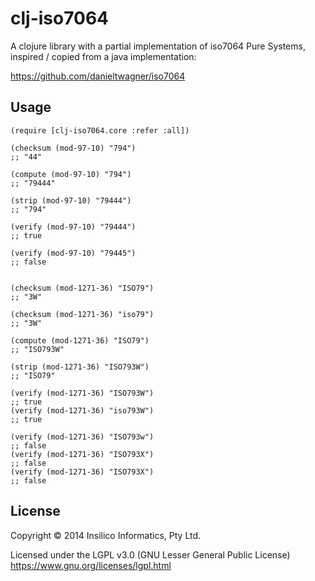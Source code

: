 clj-iso7064
===========

A clojure library with a partial implementation of iso7064 Pure Systems,
inspired / copied from a java implementation:

  https://github.com/danieltwagner/iso7064

## Usage

```
(require [clj-iso7064.core :refer :all])

(checksum (mod-97-10) "794")
;; "44"

(compute (mod-97-10) "794")
;; "79444"

(strip (mod-97-10) "79444")
;; "794"

(verify (mod-97-10) "79444")
;; true

(verify (mod-97-10) "79445")
;; false


(checksum (mod-1271-36) "ISO79")
;; "3W"

(checksum (mod-1271-36) "iso79")
;; "3W"

(compute (mod-1271-36) "ISO79")
;; "ISO793W"

(strip (mod-1271-36) "ISO793W")
;; "ISO79"

(verify (mod-1271-36) "ISO793W")
;; true
(verify (mod-1271-36) "iso793W")
;; true

(verify (mod-1271-36) "ISO793w")
;; false
(verify (mod-1271-36) "ISO793X")
;; false
(verify (mod-1271-36) "ISO793X")
;; false
```

## License

Copyright © 2014 Insilico Informatics, Pty Ltd.

Licensed under the LGPL v3.0 (GNU Lesser General Public License)
https://www.gnu.org/licenses/lgpl.html

